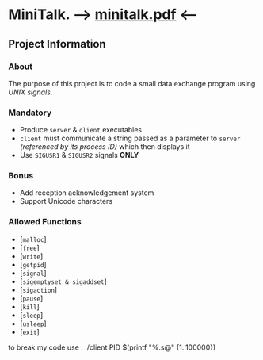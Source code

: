# MiniTalk.                  -->  [minitalk.pdf](https://github.com/athmanenaciri/Minitalk/files/8500851/minitalk.pdf) <--

## Project Information

### About

The purpose of this project is to code a small data exchange program using *UNIX signals*.

### Mandatory

- Produce `server` & `client` executables
- `client` must communicate a string passed as a parameter to `server` *(referenced by its process ID)* which then displays it
- Use `SIGUSR1` & `SIGUSR2` signals **ONLY**

### Bonus

- Add reception acknowledgement system
- Support Unicode characters

### Allowed Functions

- [`malloc`]
- [`free`]
- [`write`]
- [`getpid`]
- [`signal`]
- [`sigemptyset & sigaddset`]
- [`sigaction`]
- [`pause`]
- [`kill`]
- [`sleep`]
- [`usleep`]
- [`exit`]

to break my code use : ./client PID $(printf "%.s@" {1..100000})
